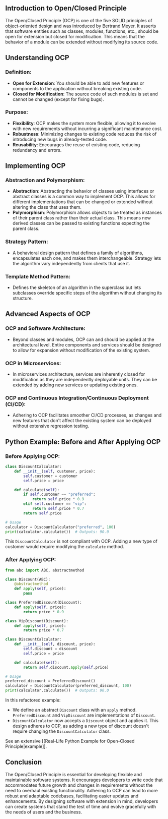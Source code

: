 ## Introduction to Open/Closed Principle

The Open/Closed Principle (OCP) is one of the five SOLID principles of object-oriented design and was introduced by Bertrand Meyer. It asserts that software entities such as classes, modules, functions, etc., should be open for extension but closed for modification. This means that the behavior of a module can be extended without modifying its source code.

## Understanding OCP

### Definition:

- **Open for Extension**: You should be able to add new features or components to the application without breaking existing code.
- **Closed for Modification**: The source code of such modules is set and cannot be changed (except for fixing bugs).

### Purpose:

- **Flexibility**: OCP makes the system more flexible, allowing it to evolve with new requirements without incurring a significant maintenance cost.
- **Robustness**: Minimizing changes to existing code reduces the risk of introducing new bugs in already-tested code.
- **Reusability**: Encourages the reuse of existing code, reducing redundancy and errors.

## Implementing OCP

### Abstraction and Polymorphism:

- **Abstraction**: Abstracting the behavior of classes using interfaces or abstract classes is a common way to implement OCP. This allows for different implementations that can be changed or extended without altering the class that uses them.
- **Polymorphism**: Polymorphism allows objects to be treated as instances of their parent class rather than their actual class. This means new derived classes can be passed to existing functions expecting the parent class.

### Strategy Pattern:

- A behavioral design pattern that defines a family of algorithms, encapsulates each one, and makes them interchangeable. Strategy lets the algorithm vary independently from clients that use it.

### Template Method Pattern:

- Defines the skeleton of an algorithm in the superclass but lets subclasses override specific steps of the algorithm without changing its structure.

## Advanced Aspects of OCP

### OCP and Software Architecture:

- Beyond classes and modules, OCP can and should be applied at the architectural level. Entire components and services should be designed to allow for expansion without modification of the existing system.

### OCP in Microservices:

- In microservices architecture, services are inherently closed for modification as they are independently deployable units. They can be extended by adding new services or updating existing ones.

### OCP and Continuous Integration/Continuous Deployment (CI/CD):

- Adhering to OCP facilitates smoother CI/CD processes, as changes and new features that don't affect the existing system can be deployed without extensive regression testing.

## Python Example: Before and After Applying OCP

### Before Applying OCP:

```python
class DiscountCalculator:
    def __init__(self, customer, price):
        self.customer = customer
        self.price = price

    def calculate(self):
        if self.customer == "preferred":
            return self.price * 0.9
        elif self.customer == "vip":
            return self.price * 0.7
        return self.price

# Usage
calculator = DiscountCalculator("preferred", 100)
print(calculator.calculate())  # Outputs: 90.0
```

This `DiscountCalculator` is not compliant with OCP. Adding a new type of customer would require modifying the `calculate` method.

### After Applying OCP:

```python
from abc import ABC, abstractmethod

class Discount(ABC):
    @abstractmethod
    def apply(self, price):
        pass

class PreferredDiscount(Discount):
    def apply(self, price):
        return price * 0.9

class VipDiscount(Discount):
    def apply(self, price):
        return price * 0.7

class DiscountCalculator:
    def __init__(self, discount, price):
        self.discount = discount
        self.price = price

    def calculate(self):
        return self.discount.apply(self.price)

# Usage
preferred_discount = PreferredDiscount()
calculator = DiscountCalculator(preferred_discount, 100)
print(calculator.calculate())  # Outputs: 90.0
```

In this refactored example:

- We define an abstract `Discount` class with an `apply` method. `PreferredDiscount` and `VipDiscount` are implementations of `Discount`.
- `DiscountCalculator` now accepts a `Discount` object and applies it. This design adheres to OCP, as adding a new type of discount doesn't require changing the `DiscountCalculator` class.

See an extensive [[Real-Life Python Example for Open-Closed Principle|example]].
## Conclusion

The Open/Closed Principle is essential for developing flexible and maintainable software systems. It encourages developers to write code that accommodates future growth and changes in requirements without the need to overhaul existing functionality. Adhering to OCP can lead to more robust and adaptable codebases, facilitating easier updates and enhancements. By designing software with extension in mind, developers can create systems that stand the test of time and evolve gracefully with the needs of users and the business.